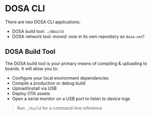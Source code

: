 DOSA CLI
========
There are two DOSA CLI applications:

* DOSA build tool: `./dbuild`
* DOSA network tool: _moved:_ now in its own repository as `dosa-net`!

DOSA Build Tool
---------------
The DOSA build tool is your primary means of compiling & uploading to boards. It will allow you to:

* Configure your local environment dependencies
* Compile a production or debug build
* Upload/install via USB
* Deploy OTA assets
* Open a serial monitor on a USB port to listen to device logs

> Run `./build` for a command-line reference
